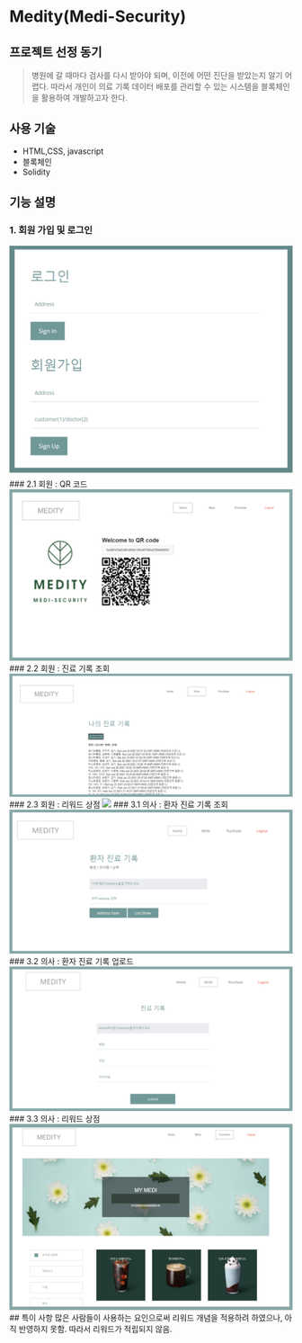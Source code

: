 # Medity(Medi-Security)
## 프로젝트 선정 동기
> 병원에 갈 때마다 검사를 다시 받아야 되며, 이전에 어떤 진단을 받았는지 알기 어렵다. 따라서 개인이 의료 기록 데이터 배포를 관리할 수 있는 시스템을 블록체인을 활용하여 개발하고자 한다.
## 사용 기술
- HTML,CSS, javascript
- 블록체인
- Solidity
## 기능 설명
### 1. 회원 가입 및 로그인
<img src="Sign.PNG">
### 2.1 회원 : QR 코드
<img src="cus_qrcode.PNG">
### 2.2 회원 : 진료 기록 조회
<img src="cus_records.PNG">
### 2.3 회원 : 리워드 상점
<img src="cus_rewards.PNG">
### 3.1 의사 : 환자 진료 기록 조회
<img src="doc_records.PNG">
### 3.2 의사 : 환자 진료 기록 업로드
<img src="doc_upload.PNG">
### 3.3 의사 : 리워드 상점
<img src="doc_rewards.PNG">
## 특이 사항
많은 사람들이 사용하는 요인으로써 리워드 개념을 적용하려 하였으나, 아직 반영하지 못함. 따라서 리워드가 적립되지 않음.

